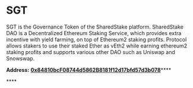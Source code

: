 # SGT

SGT is the Governance Token of the SharedStake platform. SharedStake DAO is a Decentralized Ethereum Staking Service, which provides extra incentive with yield farming, on top of Ethereum2 staking profits. Protocol allows stakers to use their staked Ether as vEth2 while earning ethereum2 staking profits and supports various other DAO such as Uniswap and Snowswap.

 **Address:** [**0x84810bcF08744d5862B8181f12d17bfd57d3b078**](https://etherscan.io/token/0x84810bcF08744d5862B8181f12d17bfd57d3b078)\*\*\*\*

\*\*\*\*

